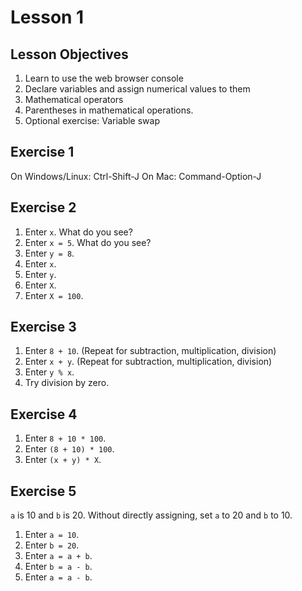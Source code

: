 # Lesson 1

## Lesson Objectives
1. Learn to use the web browser console
2. Declare variables and assign numerical values to them
3. Mathematical operators
4. Parentheses in mathematical operations.
5. Optional exercise: Variable swap

## Exercise 1
On Windows/Linux: Ctrl-Shift-J
On Mac: Command-Option-J

## Exercise 2
1. Enter `x`. What do you see?
2. Enter `x = 5`. What do you see?
3. Enter `y = 8`.
4. Enter `x`.
5. Enter `y`.
6. Enter `X`.
7. Enter `X = 100`.

## Exercise 3
1. Enter `8 + 10`. (Repeat for subtraction, multiplication, division)
1. Enter `x + y`. (Repeat for subtraction, multiplication, division)
2. Enter `y % x`.
3. Try division by zero.

## Exercise 4
1. Enter `8 + 10 * 100`.
2. Enter `(8 + 10) * 100`.
3. Enter `(x + y) * X`.

## Exercise 5
`a` is 10 and `b` is 20. Without directly assigning, set `a` to 20 and `b` to 10.
1. Enter `a = 10`.
2. Enter `b = 20`.
3. Enter `a = a + b`.
4. Enter `b = a - b`.
5. Enter `a = a - b`.
